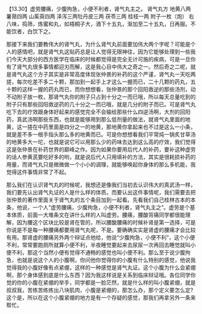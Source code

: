 【13.30】虚劳腰痛，少腹拘急，小便不利者，肾气丸主之。
肾气丸方
地黄八两 薯蓣四两 山茱萸四两 泽泻三两牡丹皮三两 茯苓三两 桂枝一两 附子一枚（炮）
右八味，捣筛，炼蜜和丸，如梧桐子大，酒下十五丸，渐加至二十五丸，日再服。不能饮者，白饮下之。

那接下来我们要教伟大的肾气丸，为什么肾气丸前面要加伟大两个字呢？可能是个人的感情吧，就是肾气丸这贴药总是让人觉得无限神往，因为它能够处理到一些我们今天大部分的西方医学在临床的时候都觉得是完全无计可施的疾病，可是一旦你有了肾气丸很多事情都迎刃而解，这是我心目中伟大之奇之一。然后奇之二呢，就是肾气丸这个方子其实是非常高度体现张仲景的补药的这个严谨，肾气丸一天吃两搓，每次吃差不多二十颗，那加到一起手上才这么一握而已，二十几颗的药丸，五十颗的这样一握的药丸而已，而你想想看，张仲景的那个回阳救逆的那些汤剂，动不动附子放一枚，那肾气丸你的附子只占到十分之一而已哦，所以每天总量吃到的附子只有那些回阳救逆药的几十分之一而已哦，就是几分的附子而已。可是肾气丸吃下去的疗效跟身体好起来的感觉完全不会输给那些什么四逆汤啊，大剂的回阳药，真武汤啊那些东西，也就是能够用到那么低剂量的做法，就肾气丸里面的地黄，这一搓在中药里面是四分之一的地黄，那地黄你拿起来也不过是这么一小条，就是差不多一根手指头那么多的地黄而已。可是你想想看我们平常炖一锅炙甘草汤的地黄多大一坨，也就是说它可以用那么少的药味去达到这么高的疗效，我们觉得这是张仲景在补药世界的巅峰之作。因为如果你要用后代人的补药，要补这种虚劳的话人参黄芪要吃好多的哟，就是说后代人只用填补的方法，其实是很耗损补药的用量，而肾气丸只是微微做一个小小的调理，就能够唤起你身体的那么多机能，我觉得这件事情非常了不起。

那么我们在认识肾气丸的时候呢，我想还是像我们当初去认识伟大的真武汤一样，我们要先认出肾气丸证的人是什么样的体质。而要认出这件事情呢，我们需要去把张仲景的著作里面关于肾气丸的五个条目加到一起看。先看我们自己桂林古本的本条，他说，一个人“虚劳腰痛，少腹拘急，小便不利者，肾气丸主之”。虚劳是个基本体质，前面一大堆条文在讲什么样的人叫虚劳。腰痛，腰酸背痛同学都很能理解，因为腰这个区块比较是肾在管的，所以腰酸腰痛的时候补肾是第一选择，可是你说是不是每一种腰痛都要用肾气丸呢，不是。要确确实实是肾虚的腰痛才会比较有用。那肾虚的腰痛另外两个辩证点他给，他说“少腹拘急，小便不利”，这个小便不利，常常要跑厕所就算小便不利，半夜睡觉要起来去尿尿一次再回去睡觉就叫小便不利，那这个当然小便有觉得不通畅的感觉也叫小便不利。那么至于说少腹拘急，也就是说这个人的小腹啊，你问他你觉得你的小腹有什么特别的感觉，他说我觉得我的小腹好像有点紧绷，这样的一种感觉是肾气丸证。这个小腹为什么会紧绷啊，那个身体感到底是什么东西？因为我这样说是关系到临床辩证哦。各位同学你觉的你的小腹在紧绷的举手，同学都是一脸茫然，就是什么样的叫小腹紧绷，就是叔叔我，苦练苦练练出八块肌肉，小腹是紧绷的，那怎么办，那个定义要怎么定?这个是，所以在这个小腹紧绷的地方是有一个存疑的感觉，那我们再拿另外一条来帮忙。
